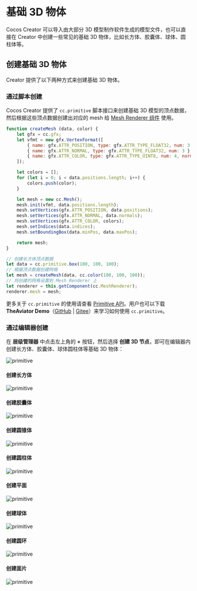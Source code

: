 # 基础 3D 物体

Cocos Creator 可以导入由大部分 3D 模型制作软件生成的模型文件，也可以直接在 Creator 中创建一些常见的基础 3D 物体，比如长方体、胶囊体、球体、圆柱体等。

## 创建基础 3D 物体

Creator 提供了以下两种方式来创建基础 3D 物体。

### 通过脚本创建

Cocos Creator 提供了 `cc.primitive` 脚本接口来创建基础 3D 模型的顶点数据，然后根据这些顶点数据创建出对应的 mesh 给 [Mesh Renderer 组件](mesh-renderer.md) 使用。

```js
function createMesh (data, color) {
    let gfx = cc.gfx;
    let vfmt = new gfx.VertexFormat([
        { name: gfx.ATTR_POSITION, type: gfx.ATTR_TYPE_FLOAT32, num: 3 },
        { name: gfx.ATTR_NORMAL, type: gfx.ATTR_TYPE_FLOAT32, num: 3 },
        { name: gfx.ATTR_COLOR, type: gfx.ATTR_TYPE_UINT8, num: 4, normalize: true },
    ]);

    let colors = [];
    for (let i = 0; i < data.positions.length; i++) {
        colors.push(color);
    }

    let mesh = new cc.Mesh();
    mesh.init(vfmt, data.positions.length);
    mesh.setVertices(gfx.ATTR_POSITION, data.positions);
    mesh.setVertices(gfx.ATTR_NORMAL, data.normals);
    mesh.setVertices(gfx.ATTR_COLOR, colors);
    mesh.setIndices(data.indices);
    mesh.setBoundingBox(data.minPos, data.maxPos);

    return mesh;
}

// 创建长方体顶点数据
let data = cc.primitive.box(100, 100, 100);
// 根据顶点数据创建网格
let mesh = createMesh(data, cc.color(100, 100, 100));
// 将创建的网格设置到 Mesh Renderer 上
let renderer = this.getComponent(cc.MeshRenderer);
renderer.mesh = mesh;
```

更多关于 `cc.primitive` 的使用请查看 [Primitive API](../../../api/zh/modules/primitive.html)。用户也可以下载 **TheAviator Demo**（[GitHub](https://github.com/cocos/cocos-example-the-aviator) | [Gitee](https://gitee.com/mirrors_cocos-creator/demo-the-aviator)）来学习如何使用 `cc.primitive`。

### 通过编辑器创建

在 **层级管理器** 中点击左上角的 **+** 按钮，然后选择 **创建 3D 节点**，即可在编辑器内创建长方体、胶囊体、球体圆柱体等基础 3D 物体：

![primitive](./img/primitive-1.jpg)

#### 创建长方体

![primitive](./img/primitive-2.jpg)

#### 创建胶囊体

![primitive](./img/primitive-3.jpg)

#### 创建圆锥体

![primitive](./img/primitive-4.jpg)

#### 创建圆柱体

![primitive](./img/primitive-5.jpg)

#### 创建平面

![primitive](./img/primitive-6.jpg)

#### 创建球体

![primitive](./img/primitive-7.jpg)

#### 创建圆环

![primitive](./img/primitive-8.jpg)

#### 创建面片

![primitive](./img/primitive-9.jpg)
